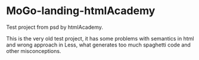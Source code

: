 # MoGo-landing-htmlAcademy
Test project from psd by htmlAcademy.

This is the very old test project, it has some problems with semantics in html and wrong approach in Less, what generates too much spaghetti code and other misconceptions.
